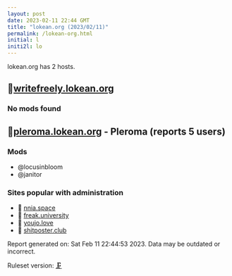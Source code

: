 ```yaml
---
layout: post
date: 2023-02-11 22:44 GMT
title: "lokean.org (2023/02/11)"
permalink: /lokean-org.html
initial: l
initi2l: lo
---
```


lokean.org has 2 hosts.

## 🐘[writefreely.lokean.org](https://writefreely.lokean.org)

### No mods found

## 🐘[pleroma.lokean.org](https://pleroma.lokean.org) - Pleroma (reports 5 users)

### Mods
 * @locusinbloom
 * @janitor

### Sites popular with administration

* 🧸 [nnia.space](/nnia-space.html)
* 🧸 [freak.university](/freak-university.html)
* 🧸 [youjo.love](/youjo-love.html)
* 🧸 [shitposter.club](/shitposter-club.html)

Report generated on: Sat Feb 11 22:44:53 2023. Data may be outdated or incorrect.

Ruleset version: [🗜](/version-clamp)
